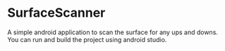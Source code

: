# SurfaceScanner

A simple android application to scan the surface for any ups and downs. You can run and build the project using android studio.
